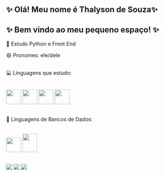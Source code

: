 ## ✨ Olá! Meu nome é Thalyson de Souza✨
##  ✨ Bem vindo ao meu pequeno espaço! ✨ 


🌱 Estudo Python e Front End

😄 Pronomes: ele/dele

##

💻 Linguagens que estudo:

<div style="display: inline_block"><br>
  <img src="https://cdn.jsdelivr.net/gh/devicons/devicon/icons/python/python-original.svg" height="40" width="40"/>   
  <img src="https://cdn.jsdelivr.net/gh/devicons/devicon/icons/javascript/javascript-original.svg" height="40" width="40"/>   
  <img src="https://cdn.jsdelivr.net/gh/devicons/devicon/icons/html5/html5-original.svg" height="40" width="40"/> 
  <img src="https://cdn.jsdelivr.net/gh/devicons/devicon/icons/jupyter/jupyter-original-wordmark.svg" height="40" width="40"/> </div>
 
##

💾 Linguagens de Bancos de Dados:

<div style="display: inline_block"><br>
  <img src="https://cdn.jsdelivr.net/gh/devicons/devicon/icons/postgresql/postgresql-original.svg" height="40" width="40"/> <img src="https://cdn.jsdelivr.net/gh/devicons/devicon/icons/mysql/mysql-original.svg" height="50" width="40"/> </div>

##

 <a href="https://www.linkedin.com/in/thalyson-souza" target="_blank"><img src="https://img.shields.io/badge/-LinkedIn-%230077B5?style=for-the-badge&logo=linkedin&logoColor=white" target="_blank"></a>   <a href = "mailto:thalys.leite.vr@gmail.com"><img src="https://img.shields.io/badge/-Gmail-%23333?style=for-the-badge&logo=gmail&logoColor=white" target="_blank"></a>
  <a href = "mailto:thalyson.souza@hotmail.com"><img src="https://img.shields.io/badge/Microsoft_Outlook-0078D4?style=for-the-badge&logo=microsoft-outlook&logoColor=white" target="_blank"></a>
